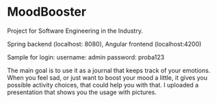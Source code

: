 # MoodBooster
Project for Software Engineering in the Industry.

Spring backend (localhost: 8080), Angular frontend (localhost:4200)

Sample for login:
username: admin
password: proba123

The main goal is to use it as a journal that keeps track of your emotions. When you feel sad, or just want to boost your mood a little, it gives you possible activity choices, that could help you with that. I uploaded a presentation that shows you the usage with pictures.

